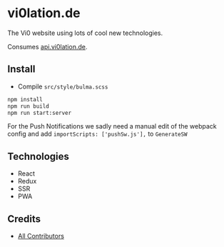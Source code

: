 # vi0lation.de

The Vi0 website using lots of cool new technologies.

Consumes [api.vi0lation.de](https://github.com/kronthto/api.vi0lation.de).

## Install

* Compile `src/style/bulma.scss`
``` bash
npm install
npm run build
npm run start:server
```

For the Push Notifications we sadly need a manual edit of the webpack config and add `importScripts: ['pushSw.js'],` to `GenerateSW`

## Technologies

* React
* Redux
* SSR
* PWA

## Credits

- [All Contributors][link-contributors]

[link-contributors]: ../../contributors
